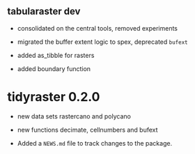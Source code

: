 ## tabularaster dev

* consolidated on the central tools, removed experiments

* migrated the buffer extent logic to spex, deprecated `bufext`

* added as_tibble for rasters

* added boundary function

# tidyraster 0.2.0

* new data sets rastercano and polycano

* new functions decimate, cellnumbers and bufext

* Added a `NEWS.md` file to track changes to the package.



